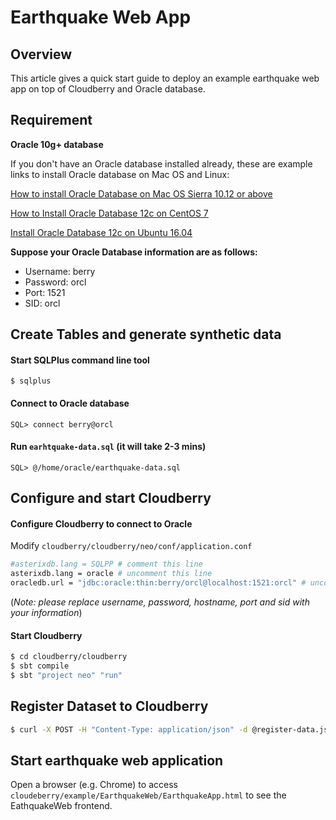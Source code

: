 # Earthquake Web App

## Overview

This article gives a quick start guide to deploy an example earthquake web app on top of Cloudberry and Oracle database.

## Requirement

**Oracle 10g+ database**

If you don't have an Oracle database installed already, these are example links to install Oracle  database on Mac OS and Linux:

[How to install Oracle Database on Mac OS Sierra 10.12 or above](https://medium.com/@mfofana/how-to-install-oracle-database-on-mac-os-sierra-10-12-or-above-c0b350fd2f2c)

[How to Install Oracle Database 12c on CentOS 7](https://www.howtoforge.com/tutorial/how-to-install-oracle-database-12c-on-centos-7/)

[Install Oracle Database 12c on Ubuntu 16.04](https://medium.com/venturenxt/install-oracle-database-12c-on-ubuntu-16-04-c081d51c0f9d)

**Suppose your Oracle Database information are as follows:**

- Username: berry
- Password: orcl
- Port: 1521
- SID: orcl

## Create Tables and generate synthetic data

#### Start SQLPlus command line tool
```plsql
$ sqlplus
```

#### Connect to Oracle database
```plsql
SQL> connect berry@orcl
```

#### Run `earhtquake-data.sql` **(it will take 2-3 mins)**
```plsql
SQL> @/home/oracle/earthquake-data.sql
```

## Configure and start Cloudberry

#### Configure Cloudberry to connect to Oracle

Modify `cloudberry/cloudberry/neo/conf/application.conf`

```bash
#asterixdb.lang = SQLPP # comment this line
asterixdb.lang = oracle # uncomment this line
oracledb.url = "jdbc:oracle:thin:berry/orcl@localhost:1521:orcl" # uncomment this line with url of your oracle
```

(*Note: please replace username, password, hostname, port and sid with your information*)

#### Start Cloudberry

```bash
$ cd cloudberry/cloudberry
$ sbt compile
$ sbt "project neo" "run"
```

## Register Dataset to Cloudberry

```bash
$ curl -X POST -H "Content-Type: application/json" -d @register-data.json http://localhost:9000/admin/register
```

## Start earthquake web application

Open a browser (e.g. Chrome) to access `cloudeberry/example/EarthquakeWeb/EarthquakeApp.html` to see the EathquakeWeb frontend.





